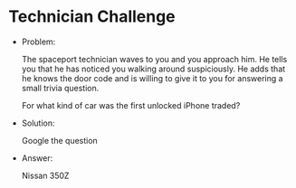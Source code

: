 # Technician Challenge

* Problem:

  The spaceport technician waves to you and you approach him. He tells you that he has noticed you walking around suspiciously. He adds that he knows the door code and is willing to give it to you for answering a small trivia question.
    
  For what kind of car was the first unlocked iPhone traded?

* Solution:
  
  Google the question

* Answer:
  
  Nissan 350Z
